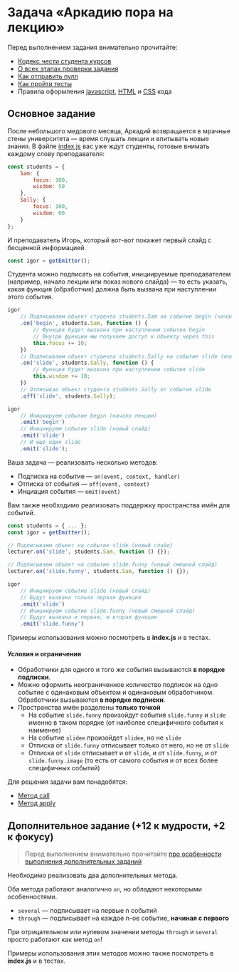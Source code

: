 # Задача «Аркадию пора на лекцию»

Перед выполнением задания внимательно прочитайте:

- [Кодекс чести студента курсов](https://github.com/urfu-2019/guides/blob/master/CODE_OF_CONDUCT.md)
- [О всех этапах проверки задания](https://github.com/urfu-2019/guides/blob/master/workflow/overall.md)
- [Как отправить пулл](https://github.com/urfu-2019/guides/blob/master/workflow/pull.md)
- [Как пройти тесты](https://github.com/urfu-2019/guides/blob/master/workflow/test.md)
- Правила оформления [javascript](https://github.com/urfu-2019/guides/blob/master/codestyle/js.md), [HTML](https://github.com/urfu-2019/guides/blob/master/codestyle/html.md) и [CSS](https://github.com/urfu-2019/guides/blob/master/codestyle/css.md) кода

## Основное задание

После небольшого медового месяца, Аркадий возвращается в мрачные стены университета — время слушать лекции и впитывать новые знания. В файле [index.js](./index.js) вас уже ждут студенты, готовые внимать каждому слову преподавателя:

```js
const students = {
    Sam: {
        focus: 100,
        wisdom: 50
    },
    Sally: {
        focus: 100,
        wisdom: 60
    }
};
```

И преподаватель Игорь, который вот-вот покажет первый слайд с бесценной информацией.

```js
const igor = getEmitter();
```

Студента можно подписать на события, инициируемые преподавателем (например, начало лекции или показ нового слайда) — то есть указать, какая функция (обработчик) должна быть вызвана при наступлении этого события.

```js
igor
    // Подписываем объект студента students.Sam на событие begin (начало лекции)
    .on('begin', students.Sam, function () {
        // Функция будет вызвана при наступлении события begin
        // Внутри функции мы получаем доступ к объекту через this
        this.focus += 10;
    })
    // Подписываем объект студента students.Sally на событие slide (новый слайд)
    .on('slide', students.Sally, function () {
        // Функция будет вызвана при наступлении события slide
        this.wisdom += 10;
    })
    // Отписывае объект студента students.Sally от события slide
    .off('slide', students.Sally);

igor
    // Инициируем событие begin (начало лекции)
    .emit('begin')
    // Инициируем событие slide (новый слайд)
    .emit('slide')
    // И ещё один slide
    .emit('slide');
```

Ваша задача — реализовать несколько методов:

* Подписка на событие — `on(event, context, handler)`
* Отписка от события — `off(event, context)`
* Инциация события — `emit(event)`

Вам также необходимо реализовать поддержку пространства имён для событий.

```js
const students = { ... };
const igor = getEmitter();

// Подписываем объект на событие slide (новый слайд)
lecturer.on('slide', students.Sam, function () {});

// Подписываем объект на событие slide.funny (новый смешной слайд)
lecturer.on('slide.funny', students.Sam, function () {});

igor
    // Инициируем событие slide (новый слайд)
    // Будут вызвана только первая функция
    .emit('slide')
    // Инициируем событие slide.funny (новый смешной слайд)
    // Будут вызвана и первая, и вторая функции
    .emit('slide.funny')
```

Примеры использования можно посмотреть в __index.js__ и в тестах.

#### Условия и ограничения

- Обработчики для одного и того же события вызываются **в порядке подписки**.
- Можно оформить неограниченное количество подписок на одно событие с одинаковым объектом и одинаковым обработчиком. Обработчики вызываются **в порядке подписки**.
- Пространства имён разделены **только точкой**
  - На событие `slide.funny` произойдут события `slide.funny` и `slide` именно в таком порядке (от наиболее специфичного события к наименее)
  - На событие `slidee` произойдет `slidee`, но не `slide`
  - Отписка от `slide.funny` отписывает только от него, но не от `slide`
  - Отписка от `slide` отписывает и от `slide`, и от `slide.funny`, и от `slide.funny.image` (то есть от самого события и от всех более специфичных событий)

Для решения задачи вам понадобятся:
- [Метод call](https://developer.mozilla.org/ru/docs/Web/JavaScript/Reference/Global_Objects/Function/call)
- [Метод apply](https://developer.mozilla.org/ru/docs/Web/JavaScript/Reference/Global_Objects/Function/apply)

## Дополнительное задание (+12 к мудрости, +2 к фокусу)

> Перед выполнением внимательно прочитайте [про особенности выполнения дополнительных заданий](https://github.com/urfu-2019/guides/blob/master/workflow/extra.md)

Необходимо реализовать два дополнительных метода.

Оба метода работают аналогично `on`, но обладают некоторыми особенностями.

* `several` — подписывает на первые n событий
* `through` — подписывает на каждое n-ое событие, **начиная с первого**

При отрицательном или нулевом значении методы `through` и `several` просто работают как метод `on`!

Примеры использования этих методов можно также посмотреть в __index.js__ и в тестах.